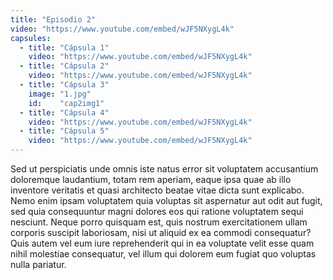 ```yaml
---
title: "Episodio 2"
video: "https://www.youtube.com/embed/wJF5NXygL4k"
capsules:
  - title: "Cápsula 1"
    video: "https://www.youtube.com/embed/wJF5NXygL4k"
  - title: "Cápsula 2"
    video: "https://www.youtube.com/embed/wJF5NXygL4k"
  - title: "Cápsula 3"
    image: "1.jpg"
    id:    "cap2img1"
  - title: "Cápsula 4"
    video: "https://www.youtube.com/embed/wJF5NXygL4k"
  - title: "Cápsula 5"
    video: "https://www.youtube.com/embed/wJF5NXygL4k"
---
```

Sed ut perspiciatis unde omnis iste natus error sit voluptatem accusantium doloremque laudantium, totam rem aperiam, eaque ipsa quae ab illo inventore veritatis et quasi architecto beatae vitae dicta sunt explicabo. Nemo enim ipsam voluptatem quia voluptas sit aspernatur aut odit aut fugit, sed quia consequuntur magni dolores eos qui ratione voluptatem sequi nesciunt. Neque porro quisquam est, quis nostrum exercitationem ullam corporis suscipit laboriosam, nisi ut aliquid ex ea commodi consequatur? Quis autem vel eum iure reprehenderit qui in ea voluptate velit esse quam nihil molestiae consequatur, vel illum qui dolorem eum fugiat quo voluptas nulla pariatur.
